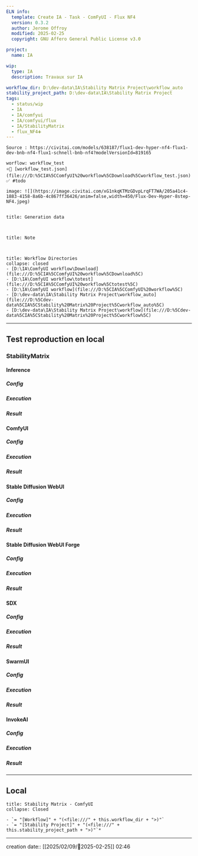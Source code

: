 ```yaml
---
ELN info:
  template: Create IA - Task - ComFyUI - Flux NF4
  version: 0.3.2
  author: Jerome Offroy
  modified: 2025-02-25
  copyright: GNU Affero General Public License v3.0

project:
  name: IA

wip:
  type: IA
  description: Travaux sur IA

workflow_dir: D:\dev-data\IA\Stability Matrix Project\workflow_auto
stability_project_path: D:\dev-data\IA\Stability Matrix Project
tags:
  - status/wip
  - IA
  - IA/comfyui
  - IA/comfyui/flux
  - IA/StabilityMatrix
  - flux_NF4➕
---
```

```ad-tip
Source : https://civitai.com/models/638187/flux1-dev-hyper-nf4-flux1-dev-bnb-nf4-flux1-schnell-bnb-nf4?modelVersionId=819165

worflow: workflow_test
⭐🚧 [workflow_test.json](file:///D:%5CIA%5CComfyUI%20workflow%5CDownload%5Cworkflow_test.json)
✅ #todo

image: ![](https://image.civitai.com/xG1nkqKTMzGDvpLrqFT7WA/205a41c4-1883-4158-8a6b-4c867ff36426/anim=false,width=450/Flux-Dev-Hyper-8step-NF4.jpeg)


```

````ad-quote
title: Generation data



````

```ad-note
title: Note



```
```ad-info
title: Workflow Directories
collapse: closed
- [D:\IA\ComfyUI workflow\Download](file:///D:%5CIA%5CComfyUI%20workflow%5CDownload%5C)
- [D:\IA\ComfyUI workflow\totest](file:///D:%5CIA%5CComfyUI%20workflow%5Ctotest%5C)
- [D:\IA\ComfyUI workflow](file:///D:%5CIA%5CComfyUI%20workflow%5C)
- [D:\dev-data\IA\Stability Matrix Project\workflow_auto](file:///D:%5Cdev-data%5CIA%5CStability%20Matrix%20Project%5Cworkflow_auto%5C)
- [D:\dev-data\IA\Stability Matrix Project\workflow](file:///D:%5Cdev-data%5CIA%5CStability%20Matrix%20Project%5Cworkflow%5C)
```


---

## Test reproduction en local
### StabilityMatrix
#### Inference
##### Config
##### Execution
##### Result

#### ComfyUI
##### Config
##### Execution
##### Result

#### Stable Diffusion WebUI
##### Config
##### Execution
##### Result

#### Stable Diffusion WebUI Forge
##### Config
##### Execution
##### Result
#### SDX
##### Config
##### Execution
##### Result

#### SwarmUI
##### Config
##### Execution
##### Result

#### InvokeAI
##### Config
##### Execution
##### Result

---
## Local

```ad-tip
title: Stability Matrix - ComfyUI
collapse: Closed

- `= "[Workflow]" + "(<file:///" + this.workflow_dir + ">)"`
- `= "[Stability Project]" + "(<file:///" + this.stability_project_path + ">)"`*
```

---
creation date:: [[2025/02/09/📒2025-02-25]]  02:46

